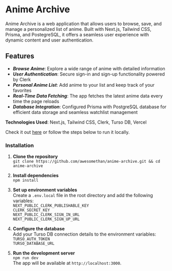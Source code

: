 # Anime Archive
Anime Archive is a web application that allows users to browse, save, and manage a personalized list of anime. Built with Next.js, Tailwind CSS, Prisma, and PostegreSQL, it offers a seamless user experience with dynamic content and user authentication.

## Features
- **_Browse Anime_**: Explore a wide range of anime with detailed information
- **_User Authentication_**: Secure sign-in and sign-up functionality powered by Clerk
- **_Personal Anime List_**: Add anime to your list and keep track of your favorites
- **_Real-Time Data Fetching_**: The app fetches the latest anime data every time the page reloads
- **_Database Integration_**: Configured Prisma with PostgreSQL database for efficient data storage and seamless watchlist management


**Technologies Used**: Next.js, Tailwind CSS, Clerk, Turso DB, Vercel

Check it out [here](https://ethans-anime-archive.vercel.app/) or follow the steps below to run it locally.

### Installation
1. **Clone the repository**  
   `git clone https://github.com/awesomethan/anime-archive.git && cd anime-archive`

2. **Install dependencies**  
   `npm install`

3. **Set up environment variables**  
   Create a `.env.local` file in the root directory and add the following variables:  
   `NEXT_PUBLIC_CLERK_PUBLISHABLE_KEY`  
   `CLERK_SECRET_KEY`  
   `NEXT_PUBLIC_CLERK_SIGN_IN_URL`  
   `NEXT_PUBLIC_CLERK_SIGN_UP_URL`

4. **Configure the database**  
   Add your Turso DB connection details to the environment variables:  
   `TURSO_AUTH_TOKEN`  
   `TURSO_DATABASE_URL`

6. **Run the development server**  
   `npm run dev`  
   The app will be available at `http://localhost:3000`.
